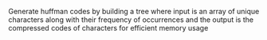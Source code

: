 Generate huffman codes by building a tree where input is an array of unique characters along with their frequency of occurrences and the output is the compressed codes of characters for efficient memory usage